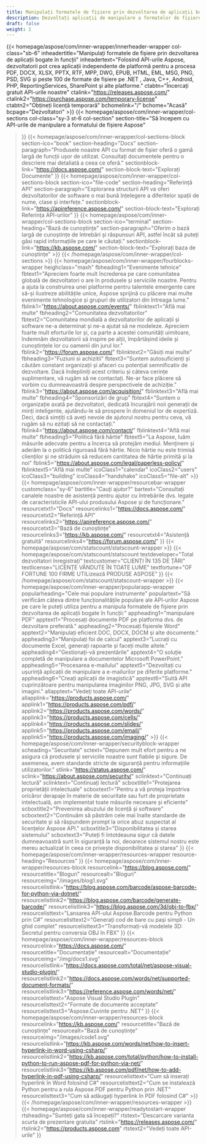 ```yaml
---
title: Manipulați formatele de fișiere prin dezvoltarea de aplicații bogate în funcții
description: Dezvoltați aplicații de manipulare a formatelor de fișiere cu procesare rapidă folosind API-urile Aspose pentru .NET, Java, C++, Android, PHP, ReportingServices și alte platforme.
draft: false
weight: 1
---
```

{{< homepage/aspose/com/inner-wrapper/innerheader-wrapper col-class="sb-6"
inheadertitle="Manipulați formatele de fișiere prin dezvoltarea de aplicații bogate în funcții"
inheadertext="Folosind API-urile Aspose, dezvoltatorii pot crea aplicații independente de platformă pentru a procesa PDF, DOCX, XLSX, PPTX, RTF, MPP, DWG, EPUB, HTML, EML, MSG, PNG, PSD, SVG și peste 100 de formate de fișiere pe .NET , Java, C++, Android, PHP, ReportingServices, SharePoint și alte platforme."
ctabtn="Încercați gratuit API-urile noastre"
ctalink="https://releases.aspose.com/"
ctalink2="https://purchase.aspose.com/temporary-license"
ctabtn2="Obțineți licență temporară"
bchomelink="/"
bchome="Acasă"
bcpage="Dezvoltatori" >}}
{{< homepage/aspose/com/inner-wrapper/col-sections
col-class="sy-3 st-6 col-section"
section-title="Să începem cu API-urile de manipulare a formatului de fișiere Aspose"
>}}
{{< homepage/aspose/com/inner-wrapper/col-sections-block section-ico="book"
section-heading="Docs"
section-paragraph="Produsele noastre API cu format de fișier oferă o gamă largă de funcții ușor de utilizat. Consultați documentele pentru o descriere mai detaliată a ceea ce oferă."
sectionblock-link="https://docs.aspose.com/"
section-block-text="Explorați Documente"
>}}
{{< homepage/aspose/com/inner-wrapper/col-sections-block section-ico="file-code"
section-heading="Referință API"
section-paragraph="Explorarea structurii API va oferi dezvoltatorilor de software o mai bună înțelegere a diferitelor spații de nume, clase și interfețe."
sectionblock-link="https://apireference.aspose.com/"
section-block-text="Explorați Referința API-urilor"
>}}
{{< homepage/aspose/com/inner-wrapper/col-sections-block
section-ico="terminal"
section-heading="Bază de cunoștințe"
section-paragraph="Oferim o bază largă de cunoștințe de întrebări și răspunsuri API, astfel încât să puteți găsi rapid informațiile pe care le căutați."
sectionblock-link="https://kb.aspose.com/"
section-block-text="Explorați baza de cunoștințe" >}}
{{< /homepage/aspose/com/inner-wrapper/col-sections >}}
 {{< homepage/aspose/com/inner-wrapper/fourblocks-wrapper
 heighclass="maxh"
 fbheading1="Evenimente tehnice"
 fbtext1="Apreciem foarte mult încrederea pe care comunitatea globală de dezvoltatori o are în produsele și serviciile noastre. Pentru a ajuta la construirea unei platforme pentru talentele emergente care să-și ilustreze abilitățile unice, Aspose sprijină cu plăcere mai multe evenimente tehnologice și grupuri de utilizatori din întreaga lume."
 fblink1="https://about.aspose.com/events/"
 fblinktext1="Află mai multe"
 fbheading2="Comunitatea dezvoltatorilor"
 fbtext2="Comunitatea mondială a dezvoltatorilor de aplicații și software ne-a determinat și ne-a ajutat să ne modeleze. Apreciem foarte mult eforturile lor și, ca parte a acestei comunități uimitoare, îndemnăm dezvoltatorii să inspire pe alții, împărtășind ideile și cunoștințele lor cu oamenii din jurul lor."
 fblink2="https://forum.aspose.com/"
 fblinktext2="Găsiți mai multe"
 fbheading3="Fuziuni si achizitii"
 fbtext3="Suntem autosuficienți și căutăm constant organizații și afaceri cu potențial semnificativ de dezvoltare. Dacă îndepliniți acest criteriu și câteva cerințe suplimentare, vă rugăm să ne contactați. Ne-ar face plăcere să vorbim cu dumneavoastră despre perspectivele de achiziție."
 fblink3="https://about.aspose.com/acquisition/"
 fblinktext3="Află mai multe"
 fbheading4="Sponsorizări de grup"
 fbtext4="Suntem o organizație axată pe dezvoltatori, dedicată încurajării noii generații de minți inteligente, ajutându-le să prospere în domeniul lor de expertiză. Deci, dacă simțiți că aveți nevoie de ajutorul nostru pentru ceva, vă rugăm să nu ezitați să ne contactați."
 fblink4="https://about.aspose.com/contact/"
 fblinktext4="Află mai multe"
 fbheading5="Politică fără hârtie"
 fbtext5="La Aspose, luăm măsurile adecvate pentru a încerca să protejăm mediul. Menținem și aderăm la o politică riguroasă fără hârtie. Nicio hârtie nu este trimisă clienților și ne străduim să reducem cantitatea de hârtie primită și la noi"
 fblink5="https://about.aspose.com/legal/paperless-policy/"
 fblinktext5="Află mai multe"
 icoClass1="calendar" icoClass2="users" icoClass3="building" icoClass4="handshake" icoClass5="file-alt" >}} 
 {{< homepage/aspose/com/inner-wrapper/resourcebar-wrapper customclass="sy-6"
 bartitle="Cauți ajutor?"
 bartext="Consultați canalele noastre de asistență pentru ajutor cu întrebările dvs. legate de caracteristicile API-ului produsului Aspose și de funcționare."
 resourcetxt1="Docs"
 resourcelinks1="https://docs.aspose.com/"
 resourcetxt2="Referință API"
 resourcelinks2="https://apireference.aspose.com/"
 resourcetxt3="Bază de cunoștințe"
 resourcelinks3="https://kb.aspose.com/"
 resourcetxt4="Asistență gratuită"
 resourcelinks4="https://forum.aspose.com/"
 >}}
 {{< homepage/aspose/com/statscount/statscount-wrapper >}}
{{< homepage/aspose/com/statscount/statscount
textdeveloper="Total dezvoltatori înregistrați"
textcustomer="CLIENȚI ÎN 135 DE ȚĂRI"
textlicense="LICENȚE VÂNDUTE ÎN TOATE LUME"
textfortune="OF FORTUNE 100 FIRME UTILizează PRODUSE ASPOSE"
>}}
{{< /homepage/aspose/com/statscount/statscount-wrapper >}}
{{< homepage/aspose/com/inner-wrapper/popularapp-wrapper
popularheading="Cele mai populare instrumente"
populartext="Să verificăm câteva dintre funcționalitățile populare ale API-urilor Aspose pe care le puteți utiliza pentru a manipula formatele de fișiere prin dezvoltarea de aplicații bogate în funcții:"
appheading1="manipulare PDF"
apptext1="Procesați documente PDF pe platforma dvs. de dezvoltare preferată."
appheading2="Procesați fișierele Word"
apptext2="Manipulați eficient DOC, DOCX, DOCM și alte documente."
appheading3="Manipulați foi de calcul"
apptext3="Lucrați cu documente Excel, generați rapoarte și faceți multe altele."
appheading4="Gestionați-vă prezentările"
apptext4="O soluție completă de manipulare a documentelor Microsoft PowerPoint."
appheading5="Procesarea e-mailului"
apptext5="Dezvoltați cu ușurință aplicații de manipulare a e-mailurilor pe diferite platforme."
appheading6="Creați aplicații de imagistică"
apptext6="Suită API cuprinzătoare pentru manipularea imaginilor PNG, JPG, SVG și alte imagini."
allapptext="Vedeți toate API-urile"
allapplink="https://products.aspose.com/" applink1="https://products.aspose.com/pdf/" applink2="https://products.aspose.com/words/" applink3="https://products.aspose.com/cells/" applink4="https://products.aspose.com/slides/" applink5="https://products.aspose.com/email/" applink5="https://products.aspose.com/imaging/" >}}
{{< homepage/aspose/com/inner-wrapper/securityblock-wrapper
scheading="Securitate"
sctext="Depunem mult efort pentru a ne asigura că produsele și serviciile noastre sunt fiabile și sigure. De asemenea, avem standarde stricte de siguranță pentru informațiile utilizatorilor."
stlink="https://status.aspose.com/"  sclink="https://about.aspose.com/security/"
sclinktext="Continuați lectură"
sclinktext="Continuați lectură"
scboxtitle1="Protejarea proprietății intelectuale"
scboxtext1="Pentru a vă proteja împotriva oricăror derapaje în materie de securitate sau furt de proprietate intelectuală, am implementat toate măsurile necesare și eficiente"
scboxtitle2="Prevenirea abuzului de licență și software"
scboxtext2="Continuăm să păstrăm cele mai înalte standarde de securitate și să răspundem prompt la orice abuz suspectat al licențelor Aspose API."
scboxtitle3="Disponibilitatea și starea sistemului"
scboxtext3="Puteți fi întotdeauna sigur că datele dumneavoastră sunt în siguranță la noi, deoarece sistemul nostru este mereu actualizat în ceea ce privește disponibilitatea și starea"
>}}
{{< homepage/aspose/com/inner-wrapper/resources-wrapper
resource-heading="Resources"
>}}
{{< homepage/aspose/com/inner-wrapper/resources-block resourcelink="https://blog.aspose.com/"
resourcetitle="Bloguri"
resourcealt="Bloguri"
resourceimg="/images/blog1.svg"
resourcelistlink="https://blog.aspose.com/barcode/aspose-barcode-for-python-via-dotnet/"
resourcelistlink2="https://blog.aspose.com/barcode/generate-barcode/"
resourcelistlink3="https://blog.aspose.com/3d/obj-to-fbx/"
resourcelisttext="Lansarea API-ului Aspose.Barcode pentru Python prin C#"
resourcelisttext2="Generați cod de bare cu pași simpli - Un ghid complet"
resourcelisttext3="Transformați-vă modelele 3D: Secretul pentru conversia OBJ în FBX"
>}}
{{< homepage/aspose/com/inner-wrapper/resources-block
resourcelink="https://docs.aspose.com/"
resourcetitle="Documentație"
resourcealt="Documentație"
resourceimg="/img/docs1.svg"
resourcelistlink="https://docs.aspose.com/total/net/aspose-visual-studio-plugin/"
resourcelistlink2="https://docs.aspose.com/words/net/supported-document-formats/"
resourcelistlink3="https://reference.aspose.com/words/net/"
resourcelisttext="Aspose Visual Studio Plugin"
resourcelisttext2="Formate de documente acceptate"
resourcelisttext3="Aspose.Cuvinte pentru .NET"
>}}
{{< homepage/aspose/com/inner-wrapper/resources-block
resourcelink="https://kb.aspose.com/"
resourcetitle="Bază de cunoștințe"
resourcealt="Bază de cunoștințe"
resourceimg="/images/code1.svg"
resourcelistlink="https://kb.aspose.com/words/net/how-to-insert-hyperlink-in-word-using-csharp/"
resourcelistlink2="https://kb.aspose.com/total/python/how-to-install-python-to-run-aspose-pdf-for-python-via-net/"
resourcelistlink3="https://kb.aspose.com/pdf/net/how-to-add-hyperlink-in-pdf-using-csharp/"
resourcelisttext="Cum să inserați hyperlink în Word folosind C#"
resourcelisttext2="Cum se instalează Python pentru a rula Aspose.PDF pentru Python prin .NET"
resourcelisttext3="Cum să adăugați hyperlink în PDF folosind C#" >}}
{{< /homepage/aspose/com/inner-wrapper/resources-wrapper >}}
{{< homepage/aspose/com/inner-wrapper/readytostart-wrapper
rtsheading="Sunteți gata să începeți?"
rtstext="Descarcare varianta scurta de prezentare gratuita"
rtslink="https://releases.aspose.com/"
rtslink2="https://products.aspose.com"
rtstext2="Vedeți toate API-urile"
>}}
